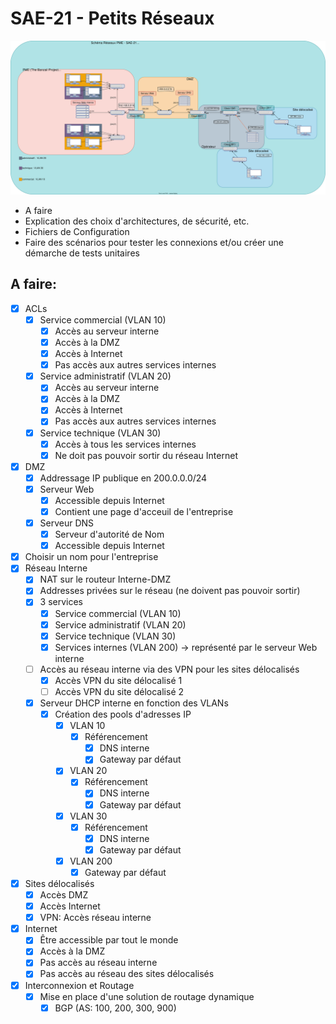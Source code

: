 # SAE-21 - Petits Réseaux

![schema-reseaux](./src/schema-reseau.drawio.svg)

- A faire
- Explication des choix d'architectures, de sécurité, etc.
- Fichiers de Configuration
- Faire des scénarios pour tester les connexions et/ou créer une démarche de tests unitaires

## A faire:

- [x] ACLs
  - [x] Service commercial (VLAN 10)
    - [x] Accès au serveur interne
    - [x] Accès à la DMZ
    - [x] Accès à Internet
    - [x] Pas accès aux autres services internes
  - [x] Service administratif (VLAN 20)
    - [x] Accès au serveur interne
    - [x] Accès à la DMZ
    - [x] Accès à Internet
    - [x] Pas accès aux autres services internes
  - [x] Service technique (VLAN 30)
    - [x] Accès à tous les services internes
    - [x] Ne doit pas pouvoir sortir du réseau Internet
- [x] DMZ
  - [x] Addressage IP publique en 200.0.0.0/24
  - [x] Serveur Web
    - [x] Accessible depuis Internet
    - [x] Contient une page d'acceuil de l'entreprise
  - [x] Serveur DNS
    - [x] Serveur d'autorité de Nom
    - [x] Accessible depuis Internet
- [x] Choisir un nom pour l'entreprise
- [x] Réseau Interne
  - [x] NAT sur le routeur Interne-DMZ
  - [x] Addresses privées sur le réseau (ne doivent pas pouvoir sortir)
  - [x] 3 services
    - [x] Service commercial (VLAN 10)
    - [x] Service administratif (VLAN 20)
    - [x] Service technique (VLAN 30)
    - [x] Services internes (VLAN 200) -> représenté par le serveur Web interne
  - [ ] Accès au réseau interne via des VPN pour les sites délocalisés
    - [X] Accès VPN du site délocalisé 1
    - [ ] Accès VPN du site délocalisé 2
  - [x] Serveur DHCP interne en fonction des VLANs
    - [x] Création des pools d'adresses IP
      - [x] VLAN 10
        - [x] Référencement
          - [x] DNS interne
          - [x] Gateway par défaut
      - [x] VLAN 20
        - [x] Référencement
          - [x] DNS interne
          - [x] Gateway par défaut
      - [x] VLAN 30
        - [x] Référencement
          - [x] DNS interne
          - [x] Gateway par défaut
      - [x] VLAN 200
        - [x] Gateway par défaut
- [x] Sites délocalisés
  - [x] Accès DMZ
  - [x] Accès Internet
  - [x] VPN: Accès réseau interne
- [x] Internet
  - [x] Être accessible par tout le monde
  - [x] Accès à la DMZ
  - [x] Pas accès au réseau interne
  - [x] Pas accès au réseau des sites délocalisés
- [x] Interconnexion et Routage
  - [x] Mise en place d'une solution de routage dynamique
    - [x] BGP (AS: 100, 200, 300, 900)
